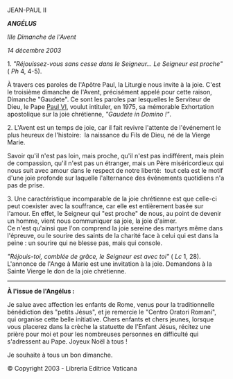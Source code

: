JEAN-PAUL II

***ANGÉLUS***

*IIIe Dimanche de l'Avent*

*14 décembre 2003*

1\. *"Réjouissez-vous sans cesse dans le Seigneur... Le Seigneur est proche"* ( *Ph* 4, 4-5).

À travers ces paroles de l'Apôtre Paul, la Liturgie nous invite à la joie. C'est le troisième dimanche de l'Avent, précisément appelé pour cette raison, Dimanche "Gaudete". Ce sont les paroles par lesquelles le Serviteur de Dieu, le Pape [Paul VI](http://w2.vatican.va/content/paul-vi/fr.html), voulut intituler, en 1975, sa mémorable Exhortation apostolique sur la joie chrétienne, *"Gaudete in Domino !"*.

2\. L'Avent est un temps de joie, car il fait revivre l'attente de l'événement le plus heureux de l'histoire:  la naissance du Fils de Dieu, né de la Vierge Marie.

Savoir qu'il n'est pas loin, mais proche, qu'il n'est pas indifférent, mais plein de compassion, qu'il n'est pas un étranger, mais un Père miséricordieux qui nous suit avec amour dans le respect de notre liberté:  tout cela est le motif d'une joie profonde sur laquelle l'alternance des événements quotidiens n'a pas de prise.

3\. Une caractéristique incomparable de la joie chrétienne est que celle-ci peut coexister avec la souffrance, car elle est entièrement basée sur l'amour. En effet, le Seigneur qui "est proche" de nous, au point de devenir un homme, vient nous communiquer sa joie, la joie d'aimer. Ce n'est qu'ainsi que l'on comprend la joie sereine des martyrs même dans l'épreuve, ou le sourire des saints de la charité face à celui qui est dans la peine : un sourire qui ne blesse pas, mais qui console.

*"Réjouis-toi, comblée de grâce, le Seigneur est avec toi"* ( *Lc* 1, 28). L'annonce de l'Ange à Marie est une invitation à la joie. Demandons à la Sainte Vierge le don de la joie chrétienne.

** * **

**À l'issue de l'Angélus :**

Je salue avec affection les enfants de Rome, venus pour la traditionnelle bénédiction des "petits Jésus", et je remercie le "Centro Oratori Romani", qui organise cette belle initiative. Chers enfants et chers jeunes, lorsque vous placerez dans la crèche la statuette de l'Enfant Jésus, récitez une prière pour moi et pour les nombreuses personnes en difficulté qui s'adressent au Pape. Joyeux Noël à tous !

Je souhaite à tous un bon dimanche.

© Copyright 2003 - Libreria Editrice Vaticana